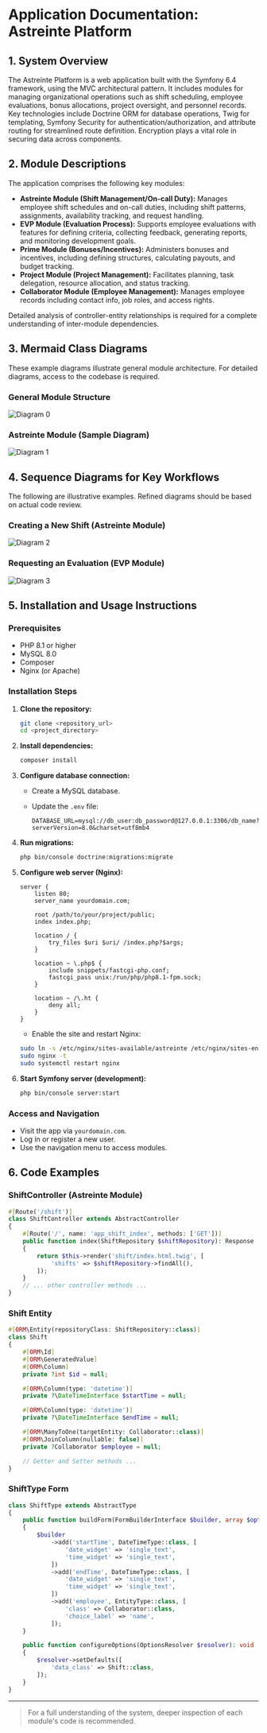 # Application Documentation: Astreinte Platform

## 1. System Overview

The Astreinte Platform is a web application built with the Symfony 6.4 framework, using the MVC architectural pattern. It includes modules for managing organizational operations such as shift scheduling, employee evaluations, bonus allocations, project oversight, and personnel records. Key technologies include Doctrine ORM for database operations, Twig for templating, Symfony Security for authentication/authorization, and attribute routing for streamlined route definition. Encryption plays a vital role in securing data across components.

## 2. Module Descriptions

The application comprises the following key modules:

- **Astreinte Module (Shift Management/On-call Duty):** Manages employee shift schedules and on-call duties, including shift patterns, assignments, availability tracking, and request handling.
- **EVP Module (Evaluation Process):** Supports employee evaluations with features for defining criteria, collecting feedback, generating reports, and monitoring development goals.
- **Prime Module (Bonuses/Incentives):** Administers bonuses and incentives, including defining structures, calculating payouts, and budget tracking.
- **Project Module (Project Management):** Facilitates planning, task delegation, resource allocation, and status tracking.
- **Collaborator Module (Employee Management):** Manages employee records including contact info, job roles, and access rights.

Detailed analysis of controller-entity relationships is required for a complete understanding of inter-module dependencies.

## 3. Mermaid Class Diagrams

These example diagrams illustrate general module architecture. For detailed diagrams, access to the codebase is required.

### General Module Structure

![Diagram 0](new_wacit_prod/docs/diagrams/diagram_0.png)

### Astreinte Module (Sample Diagram)

![Diagram 1](new_wacit_prod/docs/diagrams/diagram_1.png)

## 4. Sequence Diagrams for Key Workflows

The following are illustrative examples. Refined diagrams should be based on actual code review.

### Creating a New Shift (Astreinte Module)

![Diagram 2](new_wacit_prod/docs/diagrams/diagram_2.png)

### Requesting an Evaluation (EVP Module)

![Diagram 3](new_wacit_prod/docs/diagrams/diagram_3.png)

## 5. Installation and Usage Instructions

### Prerequisites

- PHP 8.1 or higher
- MySQL 8.0
- Composer
- Nginx (or Apache)

### Installation Steps

1. **Clone the repository:**

    ```bash
    git clone <repository_url>
    cd <project_directory>
    ```

2. **Install dependencies:**

    ```bash
    composer install
    ```

3. **Configure database connection:**

    - Create a MySQL database.
    - Update the `.env` file:

      ```env
      DATABASE_URL=mysql://db_user:db_password@127.0.0.1:3306/db_name?serverVersion=8.0&charset=utf8mb4
      ```

4. **Run migrations:**

    ```bash
    php bin/console doctrine:migrations:migrate
    ```

5. **Configure web server (Nginx):**

    ```nginx
    server {
        listen 80;
        server_name yourdomain.com;

        root /path/to/your/project/public;
        index index.php;

        location / {
            try_files $uri $uri/ /index.php?$args;
        }

        location ~ \.php$ {
            include snippets/fastcgi-php.conf;
            fastcgi_pass unix:/run/php/php8.1-fpm.sock;
        }

        location ~ /\.ht {
            deny all;
        }
    }
    ```

    - Enable the site and restart Nginx:

    ```bash
    sudo ln -s /etc/nginx/sites-available/astreinte /etc/nginx/sites-enabled/
    sudo nginx -t
    sudo systemctl restart nginx
    ```

6. **Start Symfony server (development):**

    ```bash
    php bin/console server:start
    ```

### Access and Navigation

- Visit the app via `yourdomain.com`.
- Log in or register a new user.
- Use the navigation menu to access modules.

## 6. Code Examples

### ShiftController (Astreinte Module)

```php
#[Route('/shift')]
class ShiftController extends AbstractController
{
    #[Route('/', name: 'app_shift_index', methods: ['GET'])]
    public function index(ShiftRepository $shiftRepository): Response
    {
        return $this->render('shift/index.html.twig', [
            'shifts' => $shiftRepository->findAll(),
        ]);
    }
    // ... other controller methods ...
}
```

### Shift Entity

```php
#[ORM\Entity(repositoryClass: ShiftRepository::class)]
class Shift
{
    #[ORM\Id]
    #[ORM\GeneratedValue]
    #[ORM\Column]
    private ?int $id = null;

    #[ORM\Column(type: 'datetime')]
    private ?\DateTimeInterface $startTime = null;

    #[ORM\Column(type: 'datetime')]
    private ?\DateTimeInterface $endTime = null;

    #[ORM\ManyToOne(targetEntity: Collaborator::class)]
    #[ORM\JoinColumn(nullable: false)]
    private ?Collaborator $employee = null;

    // Getter and Setter methods ...
}
```

### ShiftType Form

```php
class ShiftType extends AbstractType
{
    public function buildForm(FormBuilderInterface $builder, array $options): void
    {
        $builder
            ->add('startTime', DateTimeType::class, [
                'date_widget' => 'single_text',
                'time_widget' => 'single_text',
            ])
            ->add('endTime', DateTimeType::class, [
                'date_widget' => 'single_text',
                'time_widget' => 'single_text',
            ])
            ->add('employee', EntityType::class, [
                'class' => Collaborator::class,
                'choice_label' => 'name',
            ]);
    }

    public function configureOptions(OptionsResolver $resolver): void
    {
        $resolver->setDefaults([
            'data_class' => Shift::class,
        ]);
    }
}
```

---

> For a full understanding of the system, deeper inspection of each module's code is recommended.